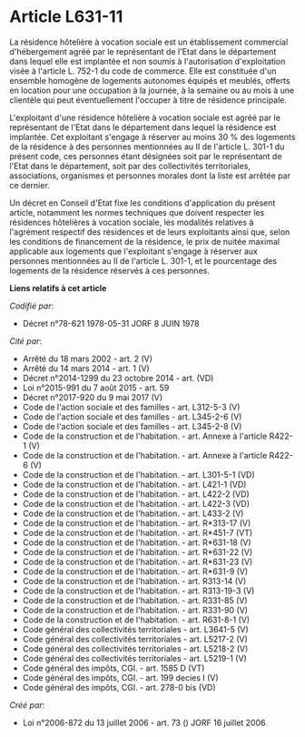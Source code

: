 # Article L631-11

La résidence hôtelière à vocation sociale est un établissement commercial d'hébergement agréé par le représentant de l'Etat
dans le département dans lequel elle est implantée et non soumis à l'autorisation d'exploitation visée à l'article L. 752-1
du code de commerce. Elle est constituée d'un ensemble homogène de logements autonomes équipés et meublés, offerts en
location pour une occupation à la journée, à la semaine ou au mois à une clientèle qui peut éventuellement l'occuper à titre
de résidence principale.

L'exploitant d'une résidence hôtelière à vocation sociale est agréé par le représentant de l'Etat dans le département dans
lequel la résidence est implantée. Cet exploitant s'engage à réserver au moins 30 % des logements de la résidence à des
personnes mentionnées au II de l'article L. 301-1 du présent code, ces personnes étant désignées soit par le représentant de
l'Etat dans le département, soit par des collectivités territoriales, associations, organismes et personnes morales dont la
liste est arrêtée par ce dernier.

Un décret en Conseil d'Etat fixe les conditions d'application du présent article, notamment les normes techniques que doivent
respecter les résidences hôtelières à vocation sociale, les modalités relatives à l'agrément respectif des résidences et de
leurs exploitants ainsi que, selon les conditions de financement de la résidence, le prix de nuitée maximal applicable aux
logements que l'exploitant s'engage à réserver aux personnes mentionnées au II de l'article L. 301-1, et le pourcentage des
logements de la résidence réservés à ces personnes.

**Liens relatifs à cet article**

_Codifié par_:

  - Décret n°78-621 1978-05-31 JORF 8 JUIN 1978

_Cité par_:

  - Arrêté du 18 mars 2002 - art. 2 (V)
  - Arrêté du 14 mars 2014 - art. 1 (V)
  - Décret n°2014-1299 du 23 octobre 2014 - art. (VD)
  - Loi n°2015-991 du 7 août 2015 - art. 59
  - Décret n°2017-920 du 9 mai 2017 (V)
  - Code de l'action sociale et des familles - art. L312-5-3 (V)
  - Code de l'action sociale et des familles - art. L345-2-6 (V)
  - Code de l'action sociale et des familles - art. L345-2-8 (V)
  - Code de la construction et de l'habitation. - art. Annexe à l'article R422-1 (V)
  - Code de la construction et de l'habitation. - art. Annexe à l'article R422-6 (V)
  - Code de la construction et de l'habitation. - art. L301-5-1 (VD)
  - Code de la construction et de l'habitation. - art. L421-1 (VD)
  - Code de la construction et de l'habitation. - art. L422-2 (VD)
  - Code de la construction et de l'habitation. - art. L422-3 (VD)
  - Code de la construction et de l'habitation. - art. L433-2 (V)
  - Code de la construction et de l'habitation. - art. R*313-17 (V)
  - Code de la construction et de l'habitation. - art. R*451-7 (VT)
  - Code de la construction et de l'habitation. - art. R*631-18 (V)
  - Code de la construction et de l'habitation. - art. R*631-22 (V)
  - Code de la construction et de l'habitation. - art. R*631-23 (V)
  - Code de la construction et de l'habitation. - art. R*631-9 (V)
  - Code de la construction et de l'habitation. - art. R313-14 (V)
  - Code de la construction et de l'habitation. - art. R313-19-3 (V)
  - Code de la construction et de l'habitation. - art. R331-85 (V)
  - Code de la construction et de l'habitation. - art. R331-90 (V)
  - Code de la construction et de l'habitation. - art. R631-8-1 (V)
  - Code général des collectivités territoriales - art. L3641-5 (V)
  - Code général des collectivités territoriales - art. L5217-2 (V)
  - Code général des collectivités territoriales - art. L5218-2 (V)
  - Code général des collectivités territoriales - art. L5219-1 (V)
  - Code général des impôts, CGI. - art. 1585 D (VT)
  - Code général des impôts, CGI. - art. 199 decies I (V)
  - Code général des impôts, CGI. - art. 278-0 bis (VD)

_Créé par_:

  - Loi n°2006-872 du 13 juillet 2006 - art. 73 () JORF 16 juillet 2006
